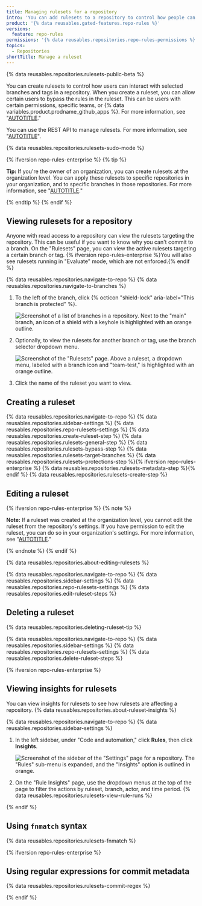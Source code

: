```yaml
---
title: Managing rulesets for a repository
intro: 'You can add rulesets to a repository to control how people can interact with specific branches and tags.'
product: '{% data reusables.gated-features.repo-rules %}'
versions:
  feature: repo-rules
permissions: '{% data reusables.repositories.repo-rules-permissions %}'
topics:
  - Repositories
shortTitle: Manage a ruleset
---
```


{% data reusables.repositories.rulesets-public-beta %}

You can create rulesets to control how users can interact with selected branches and tags in a repository. When you create a ruleset, you can allow certain users to bypass the rules in the ruleset. This can be users with certain permissions, specific teams, or {% data variables.product.prodname_github_apps %}. For more information, see "[AUTOTITLE](/repositories/configuring-branches-and-merges-in-your-repository/managing-rulesets/about-rulesets)."

You can use the REST API to manage rulesets. For more information, see "[AUTOTITLE](/rest/repos/rules)".

{% data reusables.repositories.rulesets-sudo-mode %}

{% ifversion repo-rules-enterprise %}
{% tip %}

**Tip:** If you're the owner of an organization, you can create rulesets at the organization level. You can apply these rulesets to specific repositories in your organization, and to specific branches in those repositories. For more information, see "[AUTOTITLE](/organizations/managing-organization-settings/managing-rulesets-for-repositories-in-your-organization)."

{% endtip %}
{% endif %}

## Viewing rulesets for a repository

Anyone with read access to a repository can view the rulesets targeting the repository. This can be useful if you want to know why you can't commit to a branch. On the "Rulesets" page, you can view the active rulesets targeting a certain branch or tag. {% ifversion repo-rules-enterprise %}You will also see rulesets running in "Evaluate" mode, which are not enforced.{% endif %}

{% data reusables.repositories.navigate-to-repo %}
{% data reusables.repositories.navigate-to-branches %}
1. To the left of the branch, click {% octicon "shield-lock" aria-label="This branch is protected" %}.

   ![Screenshot of a list of branches in a repository. Next to the "main" branch, an icon of a shield with a keyhole is highlighted with an orange outline.](/assets/images/help/repository/view-branch-rules.png)
1. Optionally, to view the rulesets for another branch or tag, use the branch selector dropdown menu.

   ![Screenshot of the "Rulesets" page. Above a ruleset, a dropdown menu, labeled with a branch icon and "team-test," is highlighted with an orange outline.](/assets/images/help/repository/rulesets-branch-selector.png)
1. Click the name of the ruleset you want to view.

## Creating a ruleset

{% data reusables.repositories.navigate-to-repo %}
{% data reusables.repositories.sidebar-settings %}
{% data reusables.repositories.repo-rulesets-settings %}
{% data reusables.repositories.create-ruleset-step %}
{% data reusables.repositories.rulesets-general-step %}
{% data reusables.repositories.rulesets-bypass-step %}
{% data reusables.repositories.rulesets-target-branches %}
{% data reusables.repositories.rulesets-protections-step %}{% ifversion repo-rules-enterprise %}
{% data reusables.repositories.rulesets-metadata-step %}{% endif %}
{% data reusables.repositories.rulesets-create-step %}

## Editing a ruleset

{% ifversion repo-rules-enterprise %}
{% note %}

**Note:** If a ruleset was created at the organization level, you cannot edit the ruleset from the repository's settings. If you have permission to edit the ruleset, you can do so in your organization's settings. For more information, see "[AUTOTITLE](/organizations/managing-organization-settings/managing-rulesets-for-repositories-in-your-organization#editing-a-ruleset)."

{% endnote %}
{% endif %}

{% data reusables.repositories.about-editing-rulesets %}

{% data reusables.repositories.navigate-to-repo %}
{% data reusables.repositories.sidebar-settings %}
{% data reusables.repositories.repo-rulesets-settings %}
{% data reusables.repositories.edit-ruleset-steps %}

## Deleting a ruleset

{% data reusables.repositories.deleting-ruleset-tip %}

{% data reusables.repositories.navigate-to-repo %}
{% data reusables.repositories.sidebar-settings %}
{% data reusables.repositories.repo-rulesets-settings %}
{% data reusables.repositories.delete-ruleset-steps %}

{% ifversion repo-rules-enterprise %}

## Viewing insights for rulesets

You can view insights for rulesets to see how rulesets are affecting a repository. {% data reusables.repositories.about-ruleset-insights %}

{% data reusables.repositories.navigate-to-repo %}
{% data reusables.repositories.sidebar-settings %}
1. In the left sidebar, under "Code and automation," click **Rules**, then click **Insights**.

   ![Screenshot of the sidebar of the "Settings" page for a repository. The "Rules" sub-menu is expanded, and the "Insights" option is outlined in orange.](/assets/images/help/repository/ruleset-insights.png)
1. On the "Rule Insights" page, use the dropdown menus at the top of the page to filter the actions by ruleset, branch, actor, and time period.
{% data reusables.repositories.rulesets-view-rule-runs %}

{% endif %}

## Using `fnmatch` syntax

{% data reusables.repositories.rulesets-fnmatch %}

{% ifversion repo-rules-enterprise %}

## Using regular expressions for commit metadata

{% data reusables.repositories.rulesets-commit-regex %}

{% endif %}
